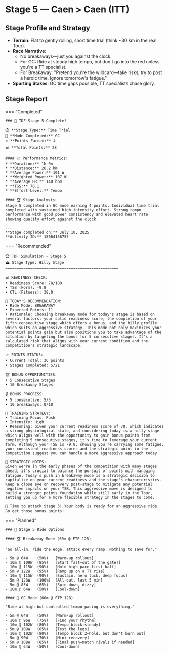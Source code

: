 # Stage 5 — Caen > Caen (ITT)

## Stage Profile and Strategy

- **Terrain**: Flat to gently rolling, short time trial (think ~30 km in the real Tour).
- **Race Narrative**:
	- No breakaways—just you against the clock.
	- For GC: Ride at steady high tempo, but don't go into the red unless you're a TT specialist.
	- For Breakaway: "Pretend you're the wildcard—take risks, try to post a heroic time, ignore tomorrow's fatigue."
- **Sporting Stakes**: GC time gaps possible, TT specialists chase glory.

## Stage Report

=== "Completed"

	### 🎉 TDF Stage 5 Complete!

	⏱️ **Stage Type:** Time Trial  
	🚴 **Mode Completed:** GC  
	⭐ **Points Earned:** 4  
	📊 **Total Points:** 28

	#### 📈 Performance Metrics:
	* **Duration:** 1h 0m
	* **Distance:** 26.2 km
	* **Average Power:** 101 W
	* **Weighted Power:** 107 W
	* **Average HR:** 140 bpm
	* **TSS:** 70.1
	* **Effort Level:** Tempo

	#### 🏆 Stage Analysis:
	Stage 5 completed in GC mode earning 4 points. Individual time trial completed with sustained high-intensity effort. Strong tempo performance with good power consistency and elevated heart rate showing quality effort against the clock.

	---
	**Stage completed on:** July 10, 2025  
	**Activity ID:** 15064156755



=== "Recommended"

	🏆 TDF Simulation - Stage 5
	🏔️ Stage Type: Hilly Stage
	==================================================

	📊 READINESS CHECK:
	• Readiness Score: 78/100
	• TSB (Form): -9.8
	• CTL (Fitness): 38.0

	🎯 TODAY'S RECOMMENDATION:
	• Ride Mode: BREAKAWAY
	• Expected Points: 11
	• Rationale: Choosing breakaway mode for today's stage is based on several factors: your solid readiness score, the completion of your fifth consecutive stage which offers a bonus, and the hilly profile which suits an aggressive strategy. This mode not only maximizes your potential points gain but also positions you to take advantage of the situation by targeting the bonus for 5 consecutive stages. It's a calculated risk that aligns with your current condition and the competition's strategic landscape.

	📈 POINTS STATUS:
	• Current Total: 36 points
	• Stages Completed: 5/21

	🏆 BONUS OPPORTUNITIES:
	• 5 Consecutive Stages
	• 10 Breakaway Stages

	🎖️ BONUS PROGRESS:
	• 5 consecutive: 5/5
	• 10 breakaways: 0/10

	🧠 TRAINING STRATEGY:
	• Training Focus: Push
	• Intensity: High
	• Reasoning: Given your current readiness score of 78, which indicates a strong physiological state, and considering today is a hilly stage which aligns well with the opportunity to gain bonus points from completing 5 consecutive stages, it's time to leverage your current form. Although your TSB is -9.8, showing you're carrying some fatigue, your consistent readiness scores and the strategic point in the competition suggest you can handle a more aggressive approach today.

	📝 STRATEGIC NOTES:
	Given we're in the early phases of the competition with many stages ahead, it's crucial to balance the pursuit of points with managing fatigue. Today's push in breakaway mode is a strategic decision to capitalize on your current readiness and the stage's characteristics. Keep a close eye on recovery post-stage to mitigate any potential negative impacts on your TSB. This aggressive move is designed to build a stronger points foundation while still early in the Tour, setting you up for a more flexible strategy in the stages to come.

	🚀 Time to attack Stage 5! Your body is ready for an aggressive ride. Go get those bonus points!

=== "Planned"

	### 🚴 Stage 5 Ride Options

	#### 🏆 Breakaway Mode (60m @ FTP 128)
	
	"Go all-in, ride the edge, attack every ramp. Nothing to save for."

	- 5m @ 64W    (50%)   [Warm-up rollout]
	- 10m @ 109W  (85%)   [Start fast—out of the gate!]
	- 10m @ 115W  (90%)   [Hold high pace—first half]
	- 5m @ 122W   (95%)   [Ramp up on a TT rise]
	- 10m @ 115W  (90%)   [Sustain, aero tuck, deep focus]
	- 5m @ 128W   (100%)  [All-out, last 5 min]
	- 5m @ 83W    (65%)   [Spin down, dizzy]
	- 10m @ 64W   (50%)   [Cool-down]
	
	#### 🦺 GC Mode (60m @ FTP 128)

	"Ride at high but controlled tempo—pacing is everything."

	- 5m @ 64W    (50%)   [Warm-up rollout]
	- 10m @ 96W   (75%)   [Find your rhythm]
	- 10m @ 102W  (80%)   [Tempo block—steady]
	- 5m @ 109W   (85%)   [Test the legs]
	- 10m @ 102W  (80%)   [Tempo block 2—hold, but don't burn out]
	- 5m @ 90W    (70%)   [Mini-recovery]
	- 5m @ 109W   (85%)   [Final push—match rivals if needed]
	- 10m @ 64W   (50%)   [Cool-down]
